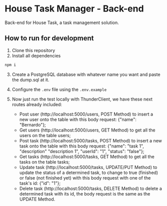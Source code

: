 # House Task Manager - Back-end

Back-end for House Task, a task management solution.

## How to run for development

1. Clone this repository
2. Install all dependencies

```bash
npm i
```

3. Create a PostgreSQL database with whatever name you want and paste the dump.sql at it.
4. Configure the `.env` file using the `.env.example` 

5. Now just run the test locally with ThunderClient, we have these next routes already included:
    - Post user (http://localhost:5000/users, POST Method) to insert a new user onto the table with this
    body request: {"name": "Bernardo"};
    - Get users (http://localhost:5000/users, GET Method) to get all the users on the table users;
    - Post task (http://localhost:5000/tasks, POST Method) to insert a new task onto the table with this
    body request: {"name": "task 1", "description" "description 1", "userId": "1", "status": "false"};
    - Get tasks (http://localhost:5000/tasks, GET Method) to get all the tasks on the table tasks;
    - Update task (http://localhost:5000/tasks, UPDATE/PUT Method) to update the status of a determined
    task, to change to true (finished) or false (not finished yet) with this body request with one of the task's id: {"id": "1"};
    - Delete task (http://localhost:5000/tasks, DELETE Method) to delete a determined task with its id, the body request is the same as the UPDATE Method.